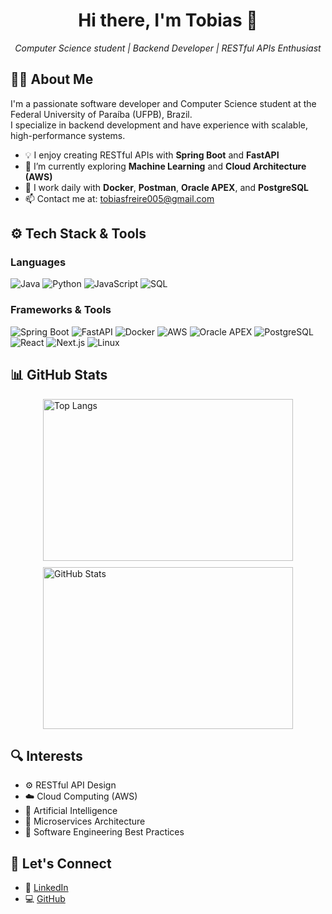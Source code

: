 <h1 align="center">Hi there, I'm Tobias 👋</h1>

<p align="center">
  <em>Computer Science student | Backend Developer | RESTful APIs Enthusiast</em>
</p>


## 🧑‍💻 About Me

I'm a passionate software developer and Computer Science student at the Federal University of Paraíba (UFPB), Brazil.  
I specialize in backend development and have experience with scalable, high-performance systems.

- 💡 I enjoy creating RESTful APIs with **Spring Boot** and **FastAPI**  
- 🧠 I’m currently exploring **Machine Learning** and **Cloud Architecture (AWS)**  
- 🔧 I work daily with **Docker**, **Postman**, **Oracle APEX**, and **PostgreSQL**    
- 📫 Contact me at: [tobiasfreire005@gmail.com](mailto:tobiasfreire005@gmail.com)


## ⚙️ Tech Stack & Tools

### Languages
![Java](https://img.shields.io/badge/Java-ED8B00?style=for-the-badge&logo=openjdk&logoColor=white)
![Python](https://img.shields.io/badge/Python-%2314354C.svg?style=for-the-badge&logo=python&logoColor=white)
![JavaScript](https://img.shields.io/badge/JavaScript-F7DF1E?style=for-the-badge&logo=javascript&logoColor=black)
![SQL](https://img.shields.io/badge/SQL-%2300C7B7.svg?style=for-the-badge&logo=sqlite&logoColor=white)

### Frameworks & Tools
![Spring Boot](https://img.shields.io/badge/Spring_Boot-%236DB33F.svg?style=for-the-badge&logo=spring-boot&logoColor=white)
![FastAPI](https://img.shields.io/badge/FastAPI-005571?style=for-the-badge&logo=fastapi)
![Docker](https://img.shields.io/badge/Docker-2496ED?style=for-the-badge&logo=docker&logoColor=white)
![AWS](https://img.shields.io/badge/Amazon_AWS-232F3E?style=for-the-badge&logo=amazon-web-services&logoColor=white)
![Oracle APEX](https://img.shields.io/badge/Oracle%20APEX-F80000?style=for-the-badge&logo=oracle&logoColor=white)
![PostgreSQL](https://img.shields.io/badge/PostgreSQL-336791?style=for-the-badge&logo=postgresql&logoColor=white)
![React](https://img.shields.io/badge/React-20232A?style=for-the-badge&logo=react&logoColor=61DAFB)
![Next.js](https://img.shields.io/badge/Next.js-000000?style=for-the-badge&logo=next.js&logoColor=white)
![Linux](https://img.shields.io/badge/Linux-FCC624?style=for-the-badge&logo=linux&logoColor=black)


## 📊 GitHub Stats

<div style="display: flex; justify-content: center; gap: 10px; flex-wrap: wrap;">
  <img height="259" width="400" src="https://github-readme-stats.vercel.app/api/top-langs/?username=tobias-freire&layout=compact&langs_count=8&hide_border=true&theme=dark&bg_color=0D1117" alt="Top Langs" />
  <img height="259" width="400" src="https://github-readme-stats.vercel.app/api?username=tobias-freire&show_icons=true&line_height=28&hide_border=true&include_all_commits=true&theme=dark&bg_color=0D1117" alt="GitHub Stats" />
</div>


## 🔍 Interests

- ⚙️ RESTful API Design
- ☁️ Cloud Computing (AWS)
- 🤖 Artificial Intelligence
- 🧩 Microservices Architecture
- 📐 Software Engineering Best Practices


## 🧭 Let's Connect

- 💼 [LinkedIn](https://www.linkedin.com/in/tobias-freire/)
- 💻 [GitHub](https://github.com/Tobias-Freire)
